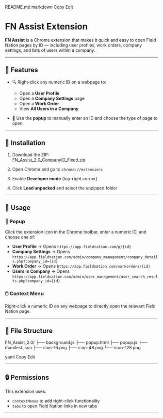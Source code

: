 README.md
markdown
Copy
Edit
# FN Assist Extension

**FN Assist** is a Chrome extension that makes it quick and easy to open Field Nation pages by ID — including user profiles, work orders, company settings, and lists of users within a company.

---

## 🔧 Features

- 🔍 Right-click any numeric ID on a webpage to:
  - Open a **User Profile**
  - Open a **Company Settings** page
  - Open a **Work Order**
  - View **All Users in a Company**

- 🧩 Use the **popup** to manually enter an ID and choose the type of page to open.

---

## 🚀 Installation

1. Download the ZIP:  
   [FN_Assist_2.0_CompanyID_Fixed.zip](https://your-download-link.com)

2. Open Chrome and go to `chrome://extensions`

3. Enable **Developer mode** (top-right corner)

4. Click **Load unpacked** and select the unzipped folder

---

## 🧠 Usage

### 🔘 Popup

Click the extension icon in the Chrome toolbar, enter a numeric ID, and choose one of:

- **User Profile** → Opens `https://app.fieldnation.com/p/{id}`
- **Company Settings** → Opens `https://app.fieldnation.com/admin/company_management/company_details.php?company_id={id}`
- **Work Order** → Opens `https://app.fieldnation.com/workorders/{id}`
- **Users in Company** → Opens `https://app.fieldnation.com/admin/user_management/user_search_results.php?company_id={id}`

### 🖱️ Context Menu

Right-click a numeric ID on any webpage to directly open the relevant Field Nation page.

---

## 📁 File Structure

FN_Assist_2.0/
├── background.js
├── popup.html
├── popup.js
├── manifest.json
├── icon-16.png
├── icon-48.png
└── icon-128.png

yaml
Copy
Edit

---

## 🔒 Permissions

This extension uses:

- `contextMenus` to add right-click functionality
- `tabs` to open Field Nation links in new tabs

---


